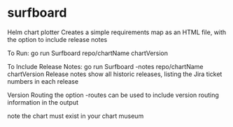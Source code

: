 # surfboard
Helm chart plotter
Creates a simple requirements map as an HTML file, with the option to include release notes

To Run: go run Surfboard repo/chartName chartVersion

To Include Release Notes: go run Surfboard -notes repo/chartName chartVersion
Release notes show all historic releases, listing the Jira ticket numbers in each release

Version Routing
the option -routes can be used to include version routing information in the output

note the chart must exist in your chart museum
